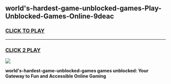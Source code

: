 
## world's-hardest-game-unblocked-games-Play-Unblocked-Games-Online-9deac
<h3>
<a href="https://premium76.site?title=world's-hardest-game-unblocked-games&ref=25A">CLICK TO PLAY</a></h3>
<hr>

<h3>
<a href="https://premium76.site?title=world's-hardest-game-unblocked-games&ref=25A">CLICK 2 PLAY</a>
  
</h3>

<a href="https://premium76.site?title=world's-hardest-game-unblocked-games&ref=25A"><img src="https://clearcache.store/games.png"></a>


**world's-hardest-game-unblocked-games games unblocked: Your Gateway to Fun and Accessible Online Gaming**
